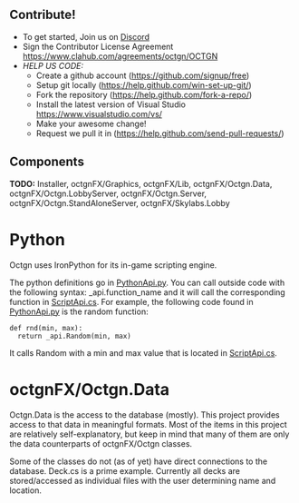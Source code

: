 Contribute!
-------------------------------------------------
* To get started, Join us on <a href="https://discord.gg/Yn3Jrpj">Discord</a>
* Sign the Contributor License Agreement https://www.clahub.com/agreements/octgn/OCTGN
* *HELP US CODE:*
  * Create a github account (https://github.com/signup/free)
  * Setup git locally (https://help.github.com/win-set-up-git/)
  * Fork the repository (https://help.github.com/fork-a-repo/)
  * Install the latest version of Visual Studio https://www.visualstudio.com/vs/
  * Make your awesome change!
  * Request we pull it in (https://help.github.com/send-pull-requests/)

  
Components
-------------------------------------------------
**TODO:** Installer, octgnFX/Graphics, octgnFX/Lib, octgnFX/Octgn.Data, octgnFX/Octgn.LobbyServer, 
octgnFX/Octgn.Server,  octgnFX/Octgn.StandAloneServer, octgnFX/Skylabs.Lobby

# Python
Octgn uses IronPython for its in-game scripting engine.

The python definitions go in [PythonApi.py](https://github.com/octgn/OCTGN/blob/master/octgnFX/Octgn/Scripting/PythonAPI.py). You can call outside code with the following syntax:  _api.function_name and it will call the corresponding function in [ScriptApi.cs](https://github.com/kellyelton/OCTGN/blob/master/octgnFX/Octgn/Scripting/ScriptAPI.cs).
For example, the following code found in [PythonApi.py](https://github.com/octgn/OCTGN/blob/master/octgnFX/Octgn/Scripting/PythonAPI.py) is the random function:
```
def rnd(min, max):
  return _api.Random(min, max)
```

It calls Random with a min and max value that is located in [ScriptApi.cs](https://github.com/octgn/OCTGN/blob/master/octgnFX/Octgn/Scripting/ScriptAPI.cs).

# octgnFX/Octgn.Data
Octgn.Data is the access to the database (mostly). This project provides access to that data in meaningful formats. Most of the items in this project are relatively self-explanatory, but keep in mind that many of them are only the data counterparts of octgnFX/Octgn classes.

Some of the classes do not (as of yet) have direct connections to the database. Deck.cs is a prime example. Currently all decks are stored/accessed as individual files with the user determining name and location.
